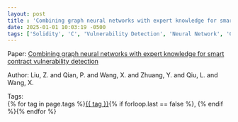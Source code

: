 ```yaml
---
layout: post
title : 'Combining graph neural networks with expert knowledge for smart contract vulnerability detection'
date: 2025-01-01 10:03:19 -0500
tags: ['Solidity', 'C', 'Vulnerability Detection', 'Neural Network', 'Contract Graph']
---
```

Paper: [Combining graph neural networks with expert knowledge for smart contract vulnerability detection](https://ieeexplore.ieee.org/abstract/document/9477066/)

Author: Liu, Z. and Qian, P. and Wang, X. and Zhuang, Y. and Qiu, L. and Wang, X.




 Tags:  
        <span>{% for tag in page.tags %}<a href="/tags/#{{ tag | slugify }}">{{ tag }}</a>{% if forloop.last == false %}, {% endif %}{% endfor %}</span>
